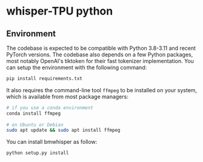 # whisper-TPU python

## Environment
The codebase is expected to be compatible with Python 3.8-3.11 and recent PyTorch versions. The codebase also depends on a few Python packages, most notably OpenAI's tiktoken for their fast tokenizer implementation. You can setup the environment with the following command:
```bash
pip install requirements.txt
```
It also requires the command-line tool `ffmpeg` to be installed on your system, which is available from most package managers:
```bash
# if you use a conda environment
conda install ffmpeg
 
# on Ubuntu or Debian
sudo apt update && sudo apt install ffmpeg 
```
You can install bmwhisper as follow:
```bash
python setup.py install
```